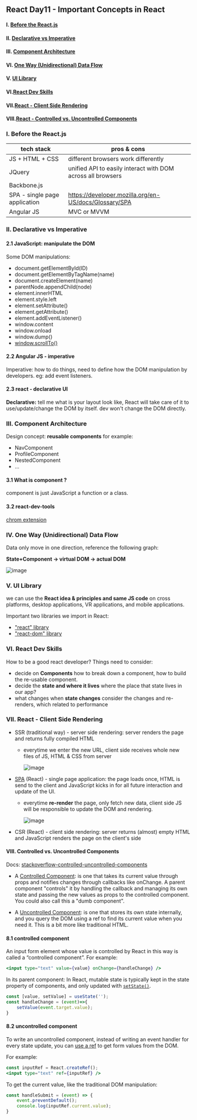 ## React Day11 - Important Concepts in React

#### I. [Before the React.js](#question-1)
  
#### II. [Declarative vs Imperative](#question-2)

#### III. [Component Architecture](#question-3)

#### VI. [One Way (Unidirectional) Data Flow](#question-4)
  
#### V. [UI Library](#question-5)

#### VI.[React Dev Skills](#question-6)

#### VII.[React - Client Side Rendering](#question-7)

#### VIII.[React - Controlled vs. Uncontrolled Components](#question-8)

<div  id="question-1"  />

### I. Before the React.js

|  tech stack | pros & cons |
|--|--|
| JS + HTML + CSS |  different browsers work differently|
| JQuery |  unified API to easily interact with DOM across all browsers |
|Backbone.js| |
|SPA - single page application| https://developer.mozilla.org/en-US/docs/Glossary/SPA |
| Angular JS | MVC or MVVM |


<div  id="question-2"  />

### II. Declarative vs Imperative
  
#### 2.1 JavaScript: manipulate the DOM
Some DOM manipulations:
- document.getElementById(ID)
- document.getElementByTagName(name)
- document.createElement(name)
- parentNode.appendChild(node)
- element.innerHTML
- element.style.left
- element.setAttribute()
- element.getAttribute()
- element.addEventListener()
- window.content
- window.onload
- window.dump()
- [window.scrollTo()](https://developer.mozilla.org/en-US/docs/Web/API/Window/scrollTo)

#### 2.2 Angular JS - imperative 

Imperative: how to do things, need to define how the DOM manipulation by developers. eg: add event listeners.

#### 2.3 react - declarative UI

**Declarative:** tell me what is your layout look like, React will take care of it to use/update/change the DOM by itself. dev won't change the DOM directly.

<div  id="question-3"  />

### III. Component Architecture

Design concept: **reusable components**
for example: 
- NavComponent
- ProfileComponent
- NestedComponent
-  ...

#### 3.1 What is component ?
component is just JavaScript a function or a class.

#### 3.2 react-dev-tools
[chrom extension](https://chrome.google.com/webstore/detail/react-developer-tools/fmkadmapgofadopljbjfkapdkoienihi?hl=en)

<div  id="question-4"  />

 
### IV. One Way (Unidirectional) Data Flow

Data only move in one direction, reference the following graph: 

**State+Component -> virtual DOM -> actual DOM** 

![image](../assets/unidirectionalFlow.png ':size=711.6x463')

<div id="question-5" />

### V. UI Library

we can use the **React idea & principles and same JS code** on cross platforms, desktop applications, VR applications, and mobile applications.

Important two libraries we import in React:
- ["react" library](https://www.npmjs.com/package/react)
- ["react-dom" library](https://www.npmjs.com/package/react-dom)

<div id="question-6" />

### VI. React Dev Skills

How to be a good react developer?
Things need to consider:
- decide on **Components**
	how to break down a component, how to build the re-usable component.
- decide the **state and where it lives**
	where the place that state lives in our app?
-  what changes when **state changes**
	consider the changes and re-renders, which related to performance

<div id="question-7" />

### VII. React - Client Side Rendering
-   SSR (traditional way) - server side rendering: server renders the page and returns fully compiled HTML
	- everytime we enter the new URL, client side receives whole new files of JS, HTML & CSS from server

		![image](../assets/ssr.png ':size=552x311')
    
-   [SPA](https://en.wikipedia.org/wiki/Single-page_application#:~:text=From%20Wikipedia,%20the%20free%20encyclopedia,browser%20loading%20entire%20new%20pages.) (React) - single page application: the page loads once, HTML is send to the client and JavaScript kicks in for all future interaction and update of the UI.
	- everytime **re-render** the page, only fetch new data, client side JS will be responsible to update the DOM and rendering.

		![image](../assets/singlepageapplication.png ':size=546x385')

-   CSR (React) - client side rendering: server returns (almost) empty HTML and JavaScript renders the page on the client's side
	
<div id="question-8" />

#### VIII. Controlled vs. Uncontrolled Components

Docs: [stackoverflow-controlled-uncontrolled-components](https://stackoverflow.com/questions/42522515/what-are-react-controlled-components-and-uncontrolled-components)

- A [Controlled Component](https://reactjs.org/docs/forms.html#controlled-components):
	is one that takes its current value through props and notifies changes through callbacks like onChange. A parent component "controls" it by handling the callback and managing its own state and passing the new values as props to the controlled component. You could also call this a "dumb component".

- A [Uncontrolled Component](https://reactjs.org/docs/uncontrolled-components.html):
	is one that stores its own state internally, and you query 		the DOM using a ref to find its current value when you need it. This is a bit more like traditional HTML.


#### 8.1 controlled component 

An input form element whose value is controlled by React in this way is called a “controlled component”.
For example:
```jsx
<input type="text" value={value} onChange={handleChange} />
```

In its parent component:
In React, mutable state is typically kept in the state property of components, and only updated with [`setState()`](https://reactjs.org/docs/react-component.html#setstate).
```js
const [value, setValue] = useState('');
const handleChange = (event)=>{
	setValue(event.target.value);
}
```


#### 8.2 uncontrolled component

To write an uncontrolled component, instead of writing an event handler for every state update, you can [use a ref](https://reactjs.org/docs/refs-and-the-dom.html) to get form values from the DOM.

For example:
```jsx
const inputRef = React.createRef();
<input type="text" ref={inputRef} />
```

To get the current value, like the traditional DOM manipulation:
```js
const handleSubmit = (event) => {   
    event.preventDefault();
    console.log(inputRef.current.value); 
}
```